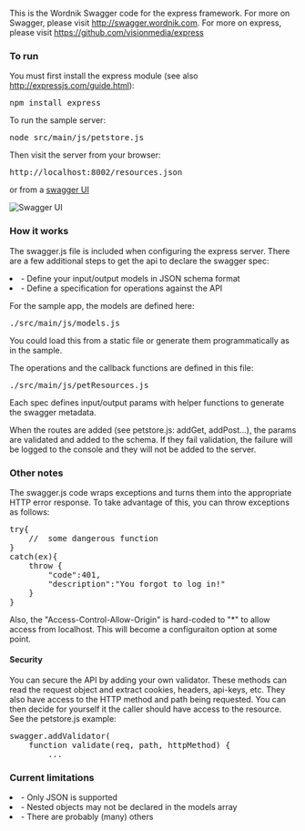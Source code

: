 This is the Wordnik Swagger code for the express framework.  For more on Swagger, please visit http://swagger.wordnik.com.  For more on express, please visit https://github.com/visionmedia/express

### To run

You must first install the express module (see also http://expressjs.com/guide.html):

<pre>
npm install express
</pre>

To run the sample server:
<pre>
node src/main/js/petstore.js
</pre>

Then visit the server from your browser:

<pre>
http://localhost:8002/resources.json
</pre>

or from a [swagger UI](https://github.com/wordnik/swagger-ui)

![Swagger UI](https://github.com/wordnik/swagger-node-express/blob/master/docs/swagger-config.png?raw=true)

### How it works
The swagger.js file is included when configuring the express server.  There
are a few additional steps to get the api to declare the swagger spec:

<li> - Define your input/output models in JSON schema format

<li> - Define a specification for operations against the API

For the sample app, the models are defined here:

<pre>
./src/main/js/models.js
</pre>

You could load this from a static file or generate them programmatically as in the
sample.

The operations and the callback functions are defined in this file:

<pre>
./src/main/js/petResources.js
</pre>

Each spec defines input/output params with helper functions to generate the swagger
metadata.

When the routes are added (see petstore.js: addGet, addPost...), the params
are validated and added to the schema.  If they fail validation, the failure
will be logged to the console and they will not be added to the server.

### Other notes
The swagger.js code wraps exceptions and turns them into the appropriate HTTP
error response.  To take advantage of this, you can throw exceptions as follows:

<pre>
try{
	//	some dangerous function
}
catch(ex){
	throw {
		"code":401,
		"description":"You forgot to log in!"
	}
}
</pre>

Also, the "Access-Control-Allow-Origin" is hard-coded to "*" to allow access from
localhost.  This will become a configuraiton option at some point.

#### Security
You can secure the API by adding your own validator.  These methods can read the
request object and extract cookies, headers, api-keys, etc.  They also have
access to the HTTP method and path being requested.  You can then decide for
yourself it the caller should have access to the resource.  See the petstore.js
example:

<pre>
swagger.addValidator(
	function validate(req, path, httpMethod) {
		...
</pre>


### Current limitations

<li> - Only JSON is supported </li>

<li> - Nested objects may not be declared in the models array </li>

<li> - There are probably (many) others </li>